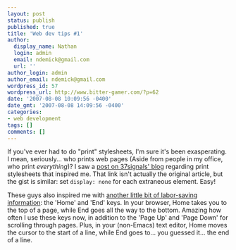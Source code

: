 ```yaml
---
layout: post
status: publish
published: true
title: 'Web dev tips #1'
author:
  display_name: Nathan
  login: admin
  email: ndemick@gmail.com
  url: ''
author_login: admin
author_email: ndemick@gmail.com
wordpress_id: 57
wordpress_url: http://www.bitter-gamer.com/?p=62
date: '2007-08-08 10:09:56 -0400'
date_gmt: '2007-08-08 14:09:56 -0400'
categories:
- web development
tags: []
comments: []
---
```

<p>If you've ever had to do "print" stylesheets, I'm sure it's been exasperating. I mean, seriously... who prints web pages (Aside from people in my office, who print <em>everything</em>)? I saw a <a href="http://www.37signals.com/svn/posts/554-little-css-print-stylesheet-tip" title="post on 37signals' blog">post on 37signals' blog</a> regarding print stylesheets that inspired me. That link isn't actually the original article, but the gist is similar: set <code>display: none</code> for each extraneous element. Easy!</p>
<p>These guys also inspired me with <a href="http://www.37signals.com/svn/posts/414-home-and-end-two-of-the-most-useful-yet-underrated-keys-on-the-keyboard" title="Home and End keys">another little bit of labor-saving information</a>: the 'Home' and 'End' keys. In your browser, Home takes you to the top of a page, while End goes all the way to the bottom. Amazing how often I use these keys now, in addition to the 'Page Up' and 'Page Down' for scrolling through pages. Plus, in your (non-Emacs) text editor, Home moves the cursor to the start of a line, while End goes to... you guessed it... the end of a line.</p>
